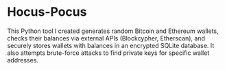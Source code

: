 # Hocus-Pocus
This Python tool I created generates random Bitcoin and Ethereum wallets, checks their balances via external APIs (Blockcypher, Etherscan), and securely stores wallets with balances in an encrypted SQLite database. It also attempts brute-force attacks to find private keys for specific wallet addresses.
